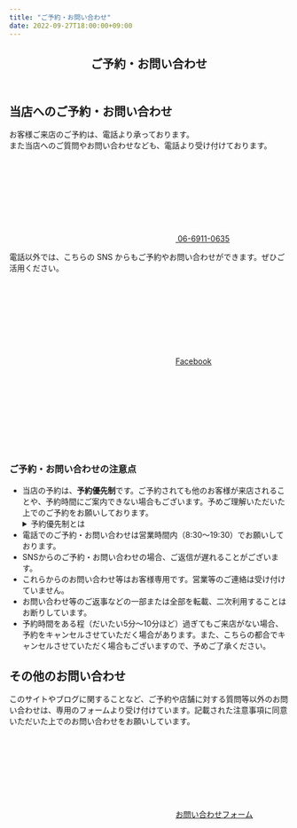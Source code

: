 ```yaml
---
title: "ご予約・お問い合わせ"
date: 2022-09-27T18:00:00+09:00
---
```


<article id="contact">
<header class="page-header">
<div class="page-image"></div>
<h1 class="page-title">ご予約・お問い合わせ</h1>
</header>
<div class="wrapper">
<h2>当店へのご予約・お問い合わせ</h2>
<p>お客様ご来店のご予約は、電話より承っております。<br>また当店へのご質問やお問い合わせなども、電話より受け付けております。</p>
<div><a href="tel:0669110635" class="buttan tel"><svg class="icon" aria-label="電話番号"><use xlink:href="#telephone"/></svg> 06-6911-0635</a><div>
<p>電話以外では、こちらの SNS からもご予約やお問い合わせができます。ぜひご活用ください。</p>
<div class="sns">
<a href="https://www.facebook.com/minami.hairsalon" aria-label="フェイスブック" class="buttan"><svg class="icon" aria-hidden="true"><use xlink:href="#facebook"/></svg><span>Facebook</span></a>
<a href="https://lin.ee/f35S4Qw" aria-label="ライン公式アカウント" class="buttan"><svg class="line"  aria-hidden="true"><use xlink:href="#lineOfficial" /></svg></a>
</div>
<h3>ご予約・お問い合わせの注意点</h3>
<ul>
<li>当店の予約は、<strong>予約優先制</strong>です。ご予約されても他のお客様が来店されることや、予約時間にご案内できない場合もございます。予めご理解いただいた上でのご予約をお願いしております。
<details>
<summary>予約優先制とは</summary>
「予約制」と「順番制」を合わせた制度で、病院の診察などでよく使われている方法です。<br>通常時ではご来店された順にお客様をご案内し、予約されたお客様は、指定された時間に優先的にご案内するというシステムです。
</details>
</li>
<li>電話でのご予約・お問い合わせは営業時間内（8:30～19:30）でお願いしております。</li>
<li>SNSからのご予約・お問い合わせの場合、ご返信が遅れることがございます。</li>
<li>これらからのお問い合わせ等はお客様専用です。営業等のご連絡は受け付けていません。</li>
<li>お問い合わせ等のご返事などの一部または全部を転載、二次利用することはお断りしています。</li>
<li>予約時間をある程（だいたい5分～10分ほど）過ぎてもご来店がない場合、予約をキャンセルさせていただく場合があります。また、こちらの都合でキャンセルさせていただく場合もございますので、予めご了承ください。</li>
</ul>
<div>
<h2>その他のお問い合わせ</h2>
<p>このサイトやブログに関することなど、ご予約や店舗に対する質問等以外のお問い合わせは、専用のフォームより受け付けています。記載された注意事項に同意いただいた上でのお問い合わせをお願いしています。</P>
<div><a href="https://forms.gle/H88EyQm9MrZREFFB9" class="buttan form"><svg class="icon" aria-hidden="true"><use xlink:href="#form"/></svg><span>お問い合わせフォーム</span></a></div>
</div>
</div>
</article>

